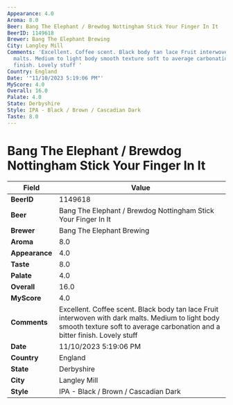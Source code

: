 ```yaml
---
Appearance: 4.0
Aroma: 8.0
Beer: Bang The Elephant / Brewdog Nottingham Stick Your Finger In It
BeerID: 1149618
Brewer: Bang The Elephant Brewing
City: Langley Mill
Comments: 'Excellent. Coffee scent. Black body tan lace Fruit interwoven with dark
  malts. Medium to light body smooth texture soft to average carbonation and a bitter
  finish. Lovely stuff '
Country: England
Date: '"11/10/2023 5:19:06 PM"'
MyScore: 4.0
Overall: 16.0
Palate: 4.0
State: Derbyshire
Style: IPA - Black / Brown / Cascadian Dark
Taste: 8.0
---
```


# Bang The Elephant / Brewdog Nottingham Stick Your Finger In It

| Field         | Value |
|---------------|-------|
| **BeerID** | 1149618 |
| **Beer** | Bang The Elephant / Brewdog Nottingham Stick Your Finger In It |
| **Brewer** | Bang The Elephant Brewing |
| **Aroma** | 8.0 |
| **Appearance** | 4.0 |
| **Taste** | 8.0 |
| **Palate** | 4.0 |
| **Overall** | 16.0 |
| **MyScore** | 4.0 |
| **Comments** | Excellent. Coffee scent. Black body tan lace Fruit interwoven with dark malts. Medium to light body smooth texture soft to average carbonation and a bitter finish. Lovely stuff  |
| **Date** | 11/10/2023 5:19:06 PM |
| **Country** | England |
| **State** | Derbyshire |
| **City** | Langley Mill |
| **Style** | IPA - Black / Brown / Cascadian Dark |

